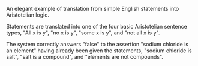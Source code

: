 An elegant example of translation from simple English statements into Aristotelian logic.

Statements are translated into one of the four basic Aristotelian sentence types, "All x is y", "no x is y", "some x is y", and "not all x is y".

The system correctly answers "false" to the assertion "sodium chloride is an element" having already been given the statements, "sodium chloride is salt", "salt is a compound", and "elements are not compounds".